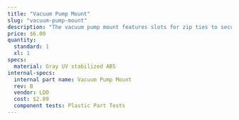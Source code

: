 ```yaml
---
title: "Vacuum Pump Mount"
slug: "vacuum-pump-mount"
description: "The vacuum pump mount features slots for zip ties to secure the vacuum pump to the z-axis extrusion."
price: $6.00
quantity:
  standard: 1
  xl: 1
specs:
  material: Gray UV stabilized ABS
internal-specs:
  internal part name: Vacuum Pump Mount
  rev: B
  vendor: LDO
  cost: $2.09
  component tests: Plastic Part Tests
---
```

